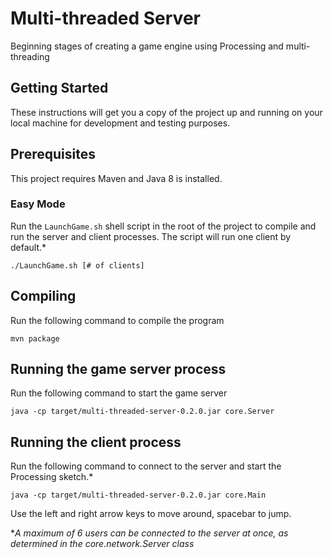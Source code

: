 # Multi-threaded Server

Beginning stages of creating a game engine using Processing and multi-threading

## Getting Started

These instructions will get you a copy of the project up and running on your local machine for development and testing purposes.

## Prerequisites

This project requires Maven and Java 8 is installed.

### Easy Mode

Run the `LaunchGame.sh` shell script in the root of the project to compile and run the server and client processes. The script will run one client by default.*
```
./LaunchGame.sh [# of clients]
```

## Compiling

Run the following command to compile the program
```
mvn package
```

## Running the game server process

Run the following command to start the game server
```
java -cp target/multi-threaded-server-0.2.0.jar core.Server
```

## Running the client process

Run the following command to connect to the server and start the Processing sketch.*
```
java -cp target/multi-threaded-server-0.2.0.jar core.Main
```

Use the left and right arrow keys to move around, spacebar to jump.


**A maximum of 6 users can be connected to the server at once, as determined in the core.network.Server class*
